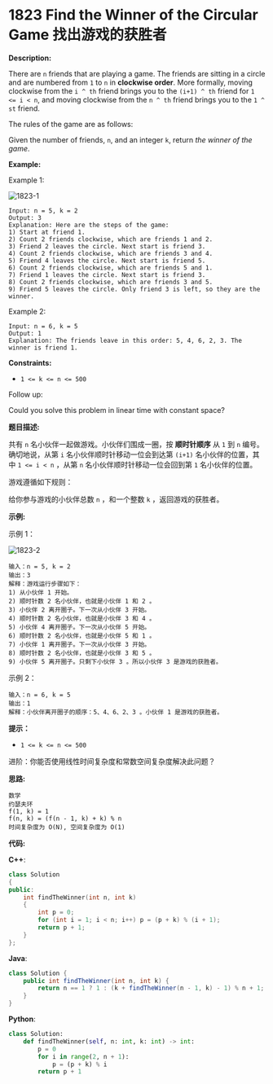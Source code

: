 # 1823 Find the Winner of the Circular Game 找出游戏的获胜者

__Description:__

There are `n` friends that are playing a game. The friends are sitting in a circle and are numbered from `1` to `n` in __clockwise order__. More formally, moving clockwise from the `i ^ th` friend brings you to the `(i+1) ^ th` friend for `1 <= i < n`, and moving clockwise from the `n ^ th` friend brings you to the `1 ^ st` friend.

The rules of the game are as follows:

Given the number of friends, `n`, and an integer `k`, return _the winner of the game_.

__Example:__

Example 1:

![1823-1](https://assets.leetcode.com/uploads/2021/03/25/ic234-q2-ex11.png)

```text
Input: n = 5, k = 2
Output: 3
Explanation: Here are the steps of the game:
1) Start at friend 1.
2) Count 2 friends clockwise, which are friends 1 and 2.
3) Friend 2 leaves the circle. Next start is friend 3.
4) Count 2 friends clockwise, which are friends 3 and 4.
5) Friend 4 leaves the circle. Next start is friend 5.
6) Count 2 friends clockwise, which are friends 5 and 1.
7) Friend 1 leaves the circle. Next start is friend 3.
8) Count 2 friends clockwise, which are friends 3 and 5.
9) Friend 5 leaves the circle. Only friend 3 is left, so they are the winner.
```

Example 2:

```text
Input: n = 6, k = 5
Output: 1
Explanation: The friends leave in this order: 5, 4, 6, 2, 3. The winner is friend 1.
```

__Constraints:__

- `1 <= k <= n <= 500`

Follow up:

Could you solve this problem in linear time with constant space?

__题目描述:__

共有 `n` 名小伙伴一起做游戏。小伙伴们围成一圈，按 __顺时针顺序__ 从 `1` 到 `n` 编号。确切地说，从第 `i` 名小伙伴顺时针移动一位会到达第 `(i+1)` 名小伙伴的位置，其中 `1 <= i < n` ，从第 `n` 名小伙伴顺时针移动一位会回到第 `1` 名小伙伴的位置。

游戏遵循如下规则：

给你参与游戏的小伙伴总数 `n` ，和一个整数 `k` ，返回游戏的获胜者。

__示例:__

示例 1：

![1823-2](https://assets.leetcode.com/uploads/2021/03/25/ic234-q2-ex11.png)

```text
输入：n = 5, k = 2
输出：3
解释：游戏运行步骤如下：
1) 从小伙伴 1 开始。
2) 顺时针数 2 名小伙伴，也就是小伙伴 1 和 2 。
3) 小伙伴 2 离开圈子。下一次从小伙伴 3 开始。
4) 顺时针数 2 名小伙伴，也就是小伙伴 3 和 4 。
5) 小伙伴 4 离开圈子。下一次从小伙伴 5 开始。
6) 顺时针数 2 名小伙伴，也就是小伙伴 5 和 1 。
7) 小伙伴 1 离开圈子。下一次从小伙伴 3 开始。
8) 顺时针数 2 名小伙伴，也就是小伙伴 3 和 5 。
9) 小伙伴 5 离开圈子。只剩下小伙伴 3 。所以小伙伴 3 是游戏的获胜者。
```

示例 2：

```text
输入：n = 6, k = 5
输出：1
解释：小伙伴离开圈子的顺序：5、4、6、2、3 。小伙伴 1 是游戏的获胜者。
```

__提示：__

- `1 <= k <= n <= 500`

进阶：你能否使用线性时间复杂度和常数空间复杂度解决此问题？

__思路:__

```text
数学
约瑟夫环
f(1, k) = 1
f(n, k) = (f(n - 1, k) + k) % n
时间复杂度为 O(N), 空间复杂度为 O(1)
```

__代码:__

__C++__:

```C++
class Solution 
{
public:
    int findTheWinner(int n, int k) 
    {
        int p = 0;
        for (int i = 1; i < n; i++) p = (p + k) % (i + 1);
        return p + 1;
    }
};
```

__Java__:

```Java
class Solution {
    public int findTheWinner(int n, int k) {
        return n == 1 ? 1 : (k + findTheWinner(n - 1, k) - 1) % n + 1;
    }
}
```

__Python__:

```Python
class Solution:
    def findTheWinner(self, n: int, k: int) -> int:
        p = 0
        for i in range(2, n + 1):
            p = (p + k) % i
        return p + 1
```
